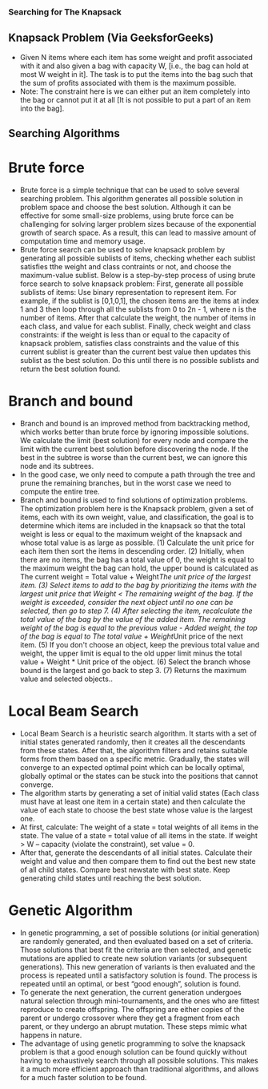 ### Searching for The Knapsack
## Knapsack Problem (Via GeeksforGeeks)
- Given N items where each item has some weight and profit associated with it and also given a bag with capacity W, [i.e., the bag can hold at most W weight in it]. The task is to put the items into the bag such that the sum of profits associated with them is the maximum possible. 
- Note: The constraint here is we can either put an item completely into the bag or cannot put it at all [It is not possible to put a part of an item into the bag].
## Searching Algorithms
# Brute force 
- Brute force is a simple technique that can be used to solve several searching problem. 
This algorithm generates all possible solution in problem space and choose the best 
solution. Although it can be effective for some small-size problems, using brute force 
can be challenging for solving larger problem sizes because of the exponential growth 
of search space. As a result, this can lead to massive amount of computation time and 
memory usage.
- Brute force search can be used to solve knapsack problem by generating all possible 
sublists of items, checking whether each sublist satisfies tthe weight and class 
contraints or not, and choose the maximum-value sublist. Below is a step-by-step 
process of using brute force search to solve knapsack problem: First, generate all possible sublists of items: Use binary representation to represent item. For example, if the sublist is [0,1,0,1], the chosen items are the items at index 1 and 3 then loop through all the sublists from 0 to 2n - 1, where n is the number of items. After that calculate the weight, the number of items in each class, and value for each sublist. Finally, check weight and class constraints: if the weight is less than or equal to the capacity of knapsack problem, satisfies class constraints and the value of this current sublist is greater than the current best value then updates this sublist as the best solution. Do this until there is no possible sublists and return the best solution found.
# Branch and bound
- Branch and bound is an improved method from backtracking method, which works 
better than brute force by ignoring impossible solutions. We calculate the limit (best solution) for every node and compare the limit with the current best solution before 
discovering the node. If the best in the subtree is worse than the current best, we can 
ignore this node and its subtrees.
- In the good case, we only need to compute a path through the tree and prune the 
remaining branches, but in the worst case we need to compute the entire tree.
- Branch and bound is used to find solutions of optimization problems. The optimization 
problem here is the Knapsack problem, given a set of items, each with its own weight, 
value, and classification, the goal is to determine which items are included in the 
knapsack so that the total weight is less or equal to the maximum weight of the 
knapsack and whose total value is as large as possible.
(1) Calculate the unit price for each item then sort the items in descending order.
(2) Initially, when there are no items, the bag has a total value of 0, the weight is equal to 
the maximum weight the bag can hold, the upper bound is calculated as The current weight = Total value + Weight*The unit price of the largest item.
(3) Select items to add to the bag by prioritizing the items with the largest unit price that 
Weight < The remaining weight of the bag. If the weight is exceeded, consider the next object until no one can be selected, then go to step 7.
(4) After selecting the item, recalculate the total value of the bag by the value of the added 
item. The remaining weight of the bag is equal to the previous value - Added weight, the top of the bag is equal to The total value + Weight*Unit price of the next item.
(5) If you don't choose an object, keep the previous total value and weight, the upper limit is equal to the old upper limit minus the total value + Weight * Unit price of the object.
(6) Select the branch whose bound is the largest and go back to step 3.
(7) Returns the maximum value and selected objects..
# Local Beam Search
- Local Beam Search is a heuristic search algorithm. It starts with a set of initial states 
generated randomly, then it creates all the descendants from these states. After that, 
the algorithm filters and retains suitable forms from them based on a specific metric. 
Gradually, the states will converge to an expected optimal point which can be locally 
optimal, globally optimal or the states can be stuck into the positions that cannot 
converge.
- The algorithm starts by generating a set of initial valid states (Each class must have at least one item in a certain state) and then calculate the value of each state to choose 
the best state whose value is the largest one. 
- At first, calculate: The weight of a state = total weights of all items in the state. The value of a state = total value of all items in the state. If weight > W – capacity (violate 
the constraint), set value = 0.
- After that, generate the descendants of all initial states. Calculate their weight and value and then compare them to find out the best new state of all child states. Compare best newstate with best state. Keep generating child states until reaching the best solution.
# Genetic Algorithm
- In genetic programming, a set of possible solutions (or initial generation) are randomly 
generated, and then evaluated based on a set of criteria. Those solutions that best fit the criteria are then selected, and genetic mutations are applied to create new solution variants (or subsequent generations). This new generation of variants is then evaluated and the process is repeated until a satisfactory solution is found. The process is repeated until an optimal, or best “good enough”, solution is found.
- To generate the next generation, the current generation undergoes natural selection through mini-tournaments, and the ones who are fittest reproduce to create offspring. The offspring are either copies of the parent or undergo crossover where they get a fragment from each parent, or they undergo an abrupt mutation. These steps mimic what happens in nature.
- The advantage of using genetic programming to solve the knapsack problem is that a good enough solution can be found quickly without having to exhaustively search through all possible solutions. This makes it a much more efficient approach than traditional algorithms, and allows for a much faster solution to be found.
